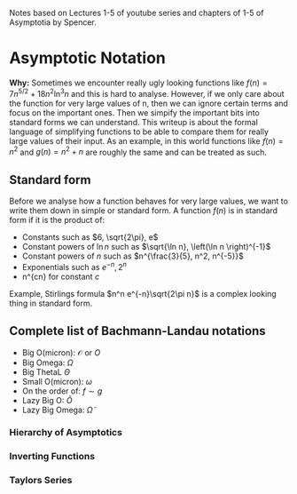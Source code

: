 <div class="container">

Notes based on Lectures 1-5 of youtube series and chapters of 1-5 of Asymptotia by Spencer.

# Asymptotic Notation

**Why:** Sometimes we encounter really ugly looking functions like $f(n) = 7n^{5/2} + 18n^2\ln^3n$ and this is hard to analyse. However, if we only care about the function for very large values of n, then we can ignore certain terms and focus on the important ones. Then we simpify the important bits into standard forms we can understand. This writeup is about the formal language of simplifying functions to be able to compare them for really large values of their input. As an example, in this world functions like $f(n)= n^2$ and $g(n)= n^2 + n$ are roughly the same and can be treated as such.

<!-- When reading TCS papers I see variants of asymptotic notation and I do not always know what they mean. This lecture by Ryan, gives a summary of the most common asymptotic symbols and what they mean. Also provided are some classic tricks used to manipulate ugly functions into more standard forms for asymptotic analysis.
 -->

## Standard form

Before we analyse how a function behaves for very large values, we want to write them down in simple or standard form. A function $f(n)$ is in standard form if it is the product of:

* Constants such as $6, \sqrt{2\pi}, e$
* Constant powers of $\ln n$ such as $\sqrt{\ln n}, \left(\ln n \right)^{-1}$
* Constant powers of $n$ such as $n^{\frac{3}{5}, n^2, n^{-5}}$
* Exponentials such as $e^{-n}, 2^n$
* n^{cn} for constant $c$

Example, Stirlings formula $n^n e^{-n}\sqrt{2\pi n}$ is a complex looking thing in standard form.

## Complete list of Bachmann-Landau notations

* Big O(micron): $\mathcal{O}$ or $O$
* Big Omega: $\Omega$
* Big ThetaL $\Theta$
* Small O(micron): $\omega$
* On the order of: $f \sim g$
* Lazy Big O: $\widetilde{O}$
* Lazy Big Omega: $\widetilde{\Omega}$

### Hierarchy of Asymptotics

### Inverting Functions

### Taylors Series


</div>